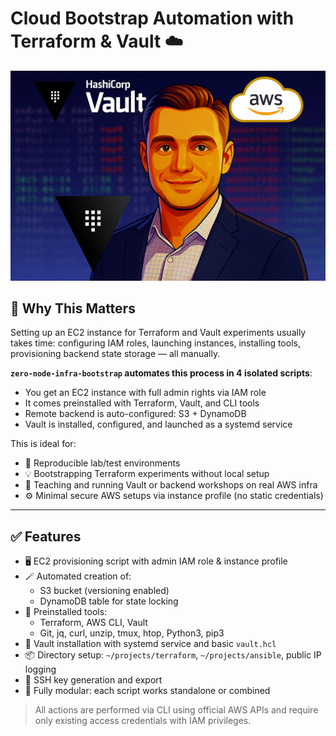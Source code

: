 # Cloud Bootstrap Automation with Terraform & Vault ☁️

![Admin Terraform Bootstrap EC2 Demo](https://raw.githubusercontent.com/AlexandrNeverov/vault-iac-bootstrap/main/image.png)

## 🚀 Why This Matters

Setting up an EC2 instance for Terraform and Vault experiments usually takes time: configuring IAM roles, launching instances, installing tools, provisioning backend state storage — all manually.

**`zero-node-infra-bootstrap` automates this process in 4 isolated scripts**:

- You get an EC2 instance with full admin rights via IAM role
- It comes preinstalled with Terraform, Vault, and CLI tools
- Remote backend is auto-configured: S3 + DynamoDB
- Vault is installed, configured, and launched as a systemd service

This is ideal for:

- 🔁 Reproducible lab/test environments
- 💡 Bootstrapping Terraform experiments without local setup
- 🧪 Teaching and running Vault or backend workshops on real AWS infra
- ⚙️ Minimal secure AWS setups via instance profile (no static credentials)

---

## ✅ Features

- 🖥️ EC2 provisioning script with admin IAM role & instance profile
- 🪄 Automated creation of:
  - S3 bucket (versioning enabled)
  - DynamoDB table for state locking
- 🧰 Preinstalled tools:
  - Terraform, AWS CLI, Vault
  - Git, jq, curl, unzip, tmux, htop, Python3, pip3
- 🔐 Vault installation with systemd service and basic `vault.hcl`
- 📦 Directory setup: `~/projects/terraform`, `~/projects/ansible`, public IP logging
- 🔑 SSH key generation and export
- 🧱 Fully modular: each script works standalone or combined

> All actions are performed via CLI using official AWS APIs and require only existing access credentials with IAM privileges.
